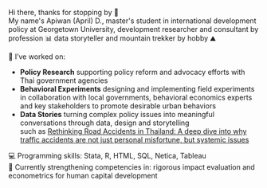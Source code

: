 Hi there, thanks for stopping by 👋
<br />
My name's Apiwan (April) D., master's student in international development policy at Georgetown University, development researcher and consultant by profession 📊 data storyteller and mountain trekker by hobby ⛰️

📌 I’ve worked on:
- **Policy Research** supporting policy reform and advocacy efforts with Thai government agencies 
- **Behavioral Experiments** designing and implementing field experiments in collaboration with local governments, behavioral economics experts and key stakeholders to promote desirable urban behaviors
- **Data Stories** turning complex policy issues into meaningful conversations through data, design and storytelling <br />
such as [Rethinking Road Accidents in Thailand: A deep dive into why traffic accidents are not just personal misfortune, but systemic issues](https://betterroad.thailandfuture.org) 

💻 Programming skills: Stata, R, HTML, SQL, Netica, Tableau <br />
🌱 Currently strengthening competencies in: rigorous impact evaluation and econometrics for human capital development <br />
